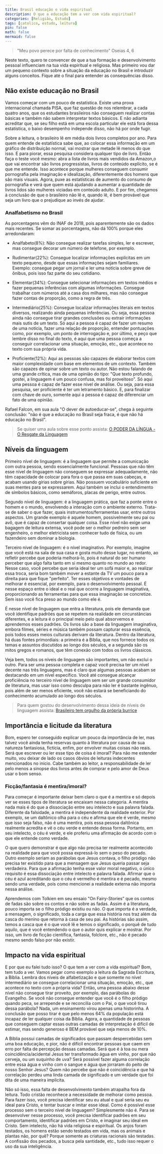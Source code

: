 ```yaml
---
title: Brasil educação e vida espiritual
description: O que a educação tem a ver com vida espiritual?
categories: [Religião, Estudo]
tags: [catolico, estudo, leitura]
pin: false
math: false
mermaid: false
---
```


> "Meu povo perece por falta de conhecimento" Oseias 4, 6

Neste texto, quero te convencer de que a tua formação e desenvolvimento pessoal influenciam na tua vida espiritual e religiosa. Mas primeiro vou dar um pequeno contexto sobre a situação da educação no Brasil e introduzir alguns conceitos. Fique até o final para entender as consequências disso.

## Não existe educação no Brasil

Vamos começar com um pouco de estatística. Existe uma prova internacional chamada PISA, que faz questão de nos relembrar, a cada quatro anos, que os estudantes brasileiros não conseguem realizar contas básicas e também não sabem interpretar textos básicos. E não adianta acreditar que, se seu filho está em uma escola particular ele está fora dessa estatística, o baixo desempenho independe disso, não há por onde fugir.

Sobre a leitura, o brasileiro lê em média dois livros completos por ano. Para quem entende de estatística sabe que, ao colocar essa informação em um gráfico de distribuição normal, vai mostrar que metade lê menos do que isso. E para piorar, essa pesquisa considera qualquer tipo de livro. Então faça o teste você mesmo: abra a lista de livros mais vendidos da Amazon,o que vai encontrar são livros progressistas, livros de conteúdo explícito, se é que me entende. Isso acontece porque mulheres conseguem consumir pornografia pela imaginação e idealização, diferentemente dos homens que são mais visuais. Agora, puxe as estatísticas de aumento do consumo de pornografia e verá que quem está ajudando a aumentar a quantidade de livros lidos são mulheres viciadas em conteúdo adulto. E por fim, chegamos à conclusão de que o brasileiro não lê e, quando lê, é bem provável que seja um livro que o prejudique ao invés de ajudar.

### Analfabetismo no Brasil

As porcentagens vêm do INAF de 2018, pois aparentemente são os dados mais recentes. Se somar as porcentagens, não dá 100% porque eles arredondaram:

- Analfabeto(8%): Não consegue realizar tarefas simples, ler e escrever, mas consegue decorar um número de telefone, por exemplo.

- Rudimentar(22%): Consegue localizar informações explícitas em um texto pequeno, desde que essas informações sejam familiares. Exemplo: consegue pegar um jornal e ler uma notícia sobre greve de ônibus, pois isso faz parte do seu cotidiano.

- Elementar(34%): Consegue selecionar informações em textos médios e fazer pequenas inferências com algumas informações. Consegue trabalhar com números até a casa dos milhares, mas não consegue fazer contas de proporção, como a regra de três.

- Intermediário(25%): Consegue localizar informações literais em textos diversos, realizando ainda pequenas inferências. Ou seja, essa pessoa ainda não consegue tirar grandes conclusões ou extrair informações mais sutis de um texto. Só aqui a pessoa é capaz de fazer um resumo de uma notícia, fazer uma relação de proporção, entender pontuações como, por exemplo, um ponto de interrogação e, por último, e peço que lembre disso no final do texto, é aqui que uma pessoa começa a conseguir correlacionar uma situação, emoção, etc., que acontece no texto com sua própria vida.

- Proficiente(12%): Aqui as pessoas são capazes de elaborar textos com maior complexidade com base em elementos de um contexto. Também são capazes de opinar sobre um texto ou autor. Não estou falando de uma grande crítica, mas de uma opinião do tipo: "Que texto profundo, gostei, a linguagem é um pouco confusa, mas foi proveitoso". Só aqui uma pessoa é capaz de fazer esse nível de análise. Ou seja, para essa pesquisa, ser proficiente é ter um letramento básico. E, para finalizar com chave de ouro, somente aqui a pessoa é capaz de diferenciar um fato de uma opinião.

Rafael Falcon, em sua aula "O dever de autoeducar-se", chega à seguinte conclusão: "não é que a educação no Brasil seja fraca, é que não há educação no Brasil".

> Se quiser uma aula sobre esse ponto assista: [O PODER DA LÍNGUA - O Resgate da Linguagem](https://www.youtube.com/watch?v=azSNmWJSHJk)

## Níveis da linguagem

Primeiro nível de linguagem: é a linguagem que permite a comunicação com outra pessoa, sendo essencialmente funcional. Pessoas que não têm esse nível de linguagem não conseguem se expressar adequadamente, não têm capacidade de colocar para fora o que passa em suas cabeças, e acabam usando gírias sobre gírias. Não possuem vocabulário suficiente em suas mentes para se expressarem. Aqui também se inclui o entendimento de símbolos básicos, como semáforos, placas de perigo, entre outros.

Segundo nível de linguagem: é a linguagem prática, que faz a ponte entre o homem e o mundo, envolvendo a interação com o ambiente externo. Trata-se de saber o que fazer, quais instrumentos/ferramentas usar, entre outros aspectos. Um grande exemplo é aquele homem, possivelmente seu pai ou avô, que é capaz de consertar qualquer coisa. Esse nível não exige uma bagagem de leitura extensa, você pode ser o melhor pedreiro sem ser engenheiro, o melhor eletricista sem conhecer tudo de física, ou um fazendeiro sem dominar a biologia.

Terceiro nível de linguagem: é o nível imaginativo. Por exemplo, imagine que você está na sala de sua casa e gosta muito desse lugar, no entanto, ao refletir percebe que poderia melhorá-lo, pois é natural do ser humano perceber que algo falta tanto em si mesmo quanto no mundo ao redor. Nesse caso, você percebe que seria ideal ter um sofá maior e, ao realizar essa troca, seria bom também mover a estante da TV um pouco para a direita para que fique "perfeito". Ter esses objetivos e vontades de melhorar é essencial, por exemplo, para o desenvolvimento pessoal. É nesse espaço entre o ideal e o real que ocorre a linguagem imaginativa, proporcionando as ferramentas para que essa imaginação se concretize. Sem isso você fica preso ao mundo como ele é.

É nesse nível de linguagem que entra a literatura, pois ele demanda que você identifique padrões que se repetem na realidade em circunstâncias diferentes, e a leitura é o principal meio pelo qual absorvemos e aprendemos esses padrões. Os livros são a base da linguagem imaginativa, embora filmes, séries e música também possam capturar essa essência, pois todos esses meios culturais derivam da literatura. Dentro da literatura, há duas fontes primordiais: a primeira é a Bíblia, que nos fornece todos os temas e assuntos discutidos ao longo dos séculos, e a segunda são os mitos gregos e romanos, que têm conexão com todos os livros clássicos.

Veja bem, todos os níveis de linguagem são importantes, um não exclui o outro. Para ser uma pessoa completa e capaz você precisa ter um nível decente nas três linguagens, mas é claro que algumas pessoas acabam se destacando em um nível específico. Você até consegue alcançar proficiência no terceiro nível de linguagem sem ser um grande consumidor de literatura, mas usar isso como desculpa para não ler é bastante ingênuo, pois além de ser menos eficiente, você não estará se beneficiando do conhecimento acumulado ao longo dos séculos.

> Para quem gostou do desenvolvimento dessa ideia de níveis de linguagem assista: [Brasileiro tem orgulho da própria burrice](https://www.youtube.com/watch?v=1xoNci4O-AA)

## Importância e licitude da literatura

Bom, espero ter conseguido explicar um pouco da importância de ler, mas talvez você ainda tenha reservas quanto à literatura por causa de sua natureza fantasiosa, fictícia, enfim, por envolver muitas coisas não reais. Será que escrever ou ler esse tipo de coisa é imoral? Para não me estender muito, vou deixar de lado os casos óbvios de leituras indecentes mencionados no início. Cabe também ao leitor, a responsabilidade de ler pelo menos a sinopse dos livros antes de comprar e pelo amor de Deus usar o bom senso.

### Ficção/fantasia é mentira/imoral?

Para começar é importante deixar bem claro o que é a mentira e só depois ver se esses tipos de literatura se encaixam nessa categoria. A mentira nada mais é do que a dissociação entre seu intelecto e sua palavra falada. Diferente da falsidade, a mentira é independente da realidade exterior. Por exemplo, se um daltônico olha para o céu e afirma que ele é verde, mesmo que isso seja falso, não é uma mentira, pois essa pessoa daltônica realmente acredita e vê o céu verde e entende dessa forma. Portanto, em seu intelecto, o céu é verde, e ele proferiu uma afirmação de acordo com o que ele entende como verdade.

O que quero demonstrar é que algo não precisa ter realmente acontecido na realidade para que você possa expressá-lo sem o peso do pecado. Outro exemplo seriam as parábolas que Jesus contava, o filho pródigo não precisa ter existido para que a mensagem que Jesus queria passar seja verdadeira. Para que a afirmação tenha esse valor moral negativo, o único requisito é essa dissociação entre intelecto e palavra falada. Afirmar que o céu é azul acreditando que o céu é vermelho é mentira e é pecado, mesmo sendo uma verdade, pois como mencionei a realidade externa não importa nessa análise.

Aprendemos com Tolkien em seu ensaio "On Fairy-Stories” que os contos de fadas são sobre os contos e não sobre as fadas. Assim é a literatura, pouco importa se o filho pródigo existiu ou não. O que importa é a verdade, a mensagem, o significado, toda a carga que essa história nos traz além da casca do menino que retorna à casa de seu pai. As histórias são assim, temos a casca que é o que você lê e temos o significado, o porquê de tudo aquilo, que é você entendendo o que o autor quis explicar e mostrar. Por isso, um livro de ficção científica, fantasia, folclore, etc., não é pecado mesmo sendo falso por não existir.

## Impacto na vida espiritual

E por que eu falei tudo isso? O que tem a ver com a vida espiritual? Bom, tem tudo a ver. Vamos pegar como exemplo a leitura da Sagrada Escritura, a Bíblia. Lembra dos níveis de alfabetização e que somente no nível intermediário se consegue correlacionar uma situação, emoção, etc., que acontece no texto com a própria vida? Então, uma pessoa abaixo desse nível não consegue tirar proveito, por exemplo, das parábolas do Evangelho. Se você não consegue entender que você é o filho pródigo quando peca, se arrepende e se reconcilia com o Pai, o que você tirou dessa parábola? Nada, um ensinamento virou apenas uma historinha. A conclusão que posso tirar é que pelo menos 64% da população está incapaz de ler qualquer coisa da Bíblia. Agora, a quantidade de pessoas que conseguem captar essas outras camadas de interpretação é difícil de estimar, mas sendo generoso é BEM provável que seja menos de 10%.

A Bíblia possui camadas de significados que passam despercebidas sem uma boa educação, e pior, não é difícil encontrar pessoas que caem em erro por falta de percepção dessas camadas. Será que é à toa ou mera coincidência/acidental Jesus ter transformado água em vinho, por que não cerveja, ou um suquinho de uva? Será possível fazer alguma correlação entre essa água e vinho com o sangue e água que jorraram do peito de nosso Senhor Jesus? Quem não percebe que não é coincidência e que há correlação perdeu uma linda camada de significado e um verdade que foi dita de uma maneira implicita.

Não só isso, essa falta de desenvolvimento também atrapalha fora da leitura. Todo cristão reconhece a necessidade de melhorar como pessoa. Para fazer isso, você precisa identificar seu eu atual e qual seria seu eu ideal para Cristo, e tentar buscar e imitar esse ideal. Como é possível esse processo sem o terceiro nível de linguagem? Simplesmente não é. Para se desenvolver nesse processo, você precisa identificar padrões em seu comportamento, identificar padrões em Cristo, e imaginar seu ideal em Cristo. Sem intelecto, não há vida religiosa e espiritual. Os anjos foram testados, os homens estão sendo testados em vida, mas os animais e plantas não, por quê? Porque somente as criaturas racionais são testadas. A confissão dos pecados, a busca pela santidade, etc., tudo isso requer o uso da sua inteligência.

